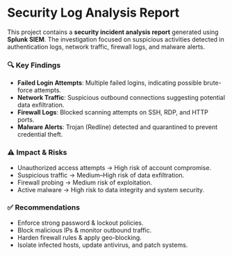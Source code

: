 
# Security Log Analysis Report

This project contains a **security incident analysis report** generated using **Splunk SIEM**. The investigation focused on suspicious activities detected in authentication logs, network traffic, firewall logs, and malware alerts.

### 🔍 Key Findings

* **Failed Login Attempts**: Multiple failed logins, indicating possible brute-force attempts.
* **Network Traffic**: Suspicious outbound connections suggesting potential data exfiltration.
* **Firewall Logs**: Blocked scanning attempts on SSH, RDP, and HTTP ports.
* **Malware Alerts**: Trojan (Redline) detected and quarantined to prevent credential theft.

### ⚠️ Impact & Risks

* Unauthorized access attempts → High risk of account compromise.
* Suspicious traffic → Medium–High risk of data exfiltration.
* Firewall probing → Medium risk of exploitation.
* Active malware → High risk to data integrity and system security.

### ✅ Recommendations

* Enforce strong password & lockout policies.
* Block malicious IPs & monitor outbound traffic.
* Harden firewall rules & apply geo-blocking.
* Isolate infected hosts, update antivirus, and patch systems.


